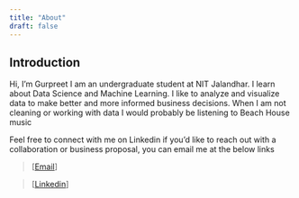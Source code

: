 ```yaml
---
title: "About"
draft: false
---
```


## Introduction
Hi, I’m Gurpreet I am an undergraduate student at NIT Jalandhar.  I learn about Data Science and Machine Learning. I like to analyze and visualize data to make better and more informed business decisions. When I am not cleaning or working with data I would probably be listening to Beach House music


Feel free to connect with me on Linkedin if you’d like to reach out with a collaboration or business proposal, you can email me at the below links

> [[Email](mailto:gurpreetmeelu900@gmail.com)]

> [[Linkedin](https://www.linkedin.com/in/gurpreetmeelu900/)]

